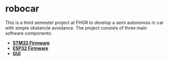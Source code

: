 # robocar
This is a third semester project at FHGR to develop a semi autonomos rc car with simple obstancle avoidance. The project consists of three main software components:

- [**STM32 Firmware**](https://github.com/lssch/STM32_Robocar_FW)
- [**ESP32 Firmware**](https://github.com/lssch/ESP32_Robocar_FW)
- [**GUI**](https://github.com/lssch/GUI_robocar)